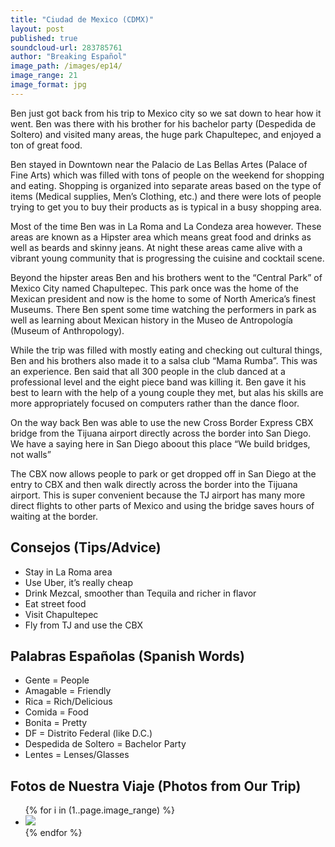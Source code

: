 ```yaml
---
title: "Ciudad de Mexico (CDMX)"
layout: post
published: true
soundcloud-url: 283785761
author: "Breaking Español"
image_path: /images/ep14/
image_range: 21
image_format: jpg
---
```


Ben just got back from his trip to Mexico city so we sat down to hear how it went. Ben was there with his brother for his bachelor party (Despedida de Soltero) and visited many areas, the huge park Chapultepec, and enjoyed a ton of great food.

Ben stayed in Downtown near the Palacio de Las Bellas Artes (Palace of Fine Arts) which was filled with tons of people on the weekend for shopping and eating. Shopping is organized into separate areas based on the type of items (Medical supplies, Men’s Clothing, etc.) and there were lots of people trying to get you to buy their products as is typical in a busy shopping area.

Most of the time Ben was in La Roma and La Condeza area however. These areas are known as a Hipster area which means great food and drinks as well as beards and skinny jeans. At night these areas came alive with a vibrant young community that is progressing the cuisine and cocktail scene.

Beyond the hipster areas Ben and his brothers went to the “Central Park” of Mexico City named Chapultepec. This park once was the home of the Mexican president and now is the home to some of North America’s finest Museums. There Ben spent some time watching the performers in park as well as learning about Mexican history in the Museo de Antropología (Museum of Anthropology).

While the trip was filled with mostly eating and checking out cultural things, Ben and his brothers also made it to a salsa club “Mama Rumba”. This was an experience. Ben said that all 300 people in the club danced at a  professional level and the eight piece band was killing it. Ben gave it his best to learn with the help of a young couple they met, but alas his skills are more appropriately focused on computers rather than the dance floor.

On the way back Ben was able to use the new Cross Border Express CBX bridge from the Tijuana airport directly across the border into San Diego. We have a saying here in San Diego aboout this place “We build bridges, not walls”

The CBX now allows people to park or get dropped off in San Diego at the entry to CBX and then walk directly across the border into the Tijuana airport. This is super convenient because the TJ airport has many more direct flights to other parts of Mexico and using the bridge saves hours of waiting at the border.

## Consejos (Tips/Advice)
- Stay in La Roma area
- Use Uber, it’s really cheap
- Drink Mezcal, smoother than Tequila and richer in flavor
- Eat street food
- Visit Chapultepec
- Fly from TJ and use the CBX

## Palabras Españolas (Spanish Words)
- Gente = People
- Amagable = Friendly
- Rica = Rich/Delicious
- Comida = Food
- Bonita = Pretty
- DF = Distrito Federal (like D.C.)
- Despedida de Soltero = Bachelor Party
- Lentes = Lenses/Glasses


## Fotos de Nuestra Viaje (Photos from Our Trip)
<ul class="photo-gallery">
 {% for i in (1..page.image_range) %}
   <li><img class="gallery-img" src="{{ page.image_path }}{{ i }}.{{ page.image_format }}" /></li>
 {% endfor %}
</ul>
